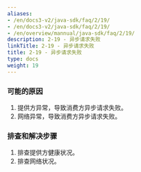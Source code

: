 ```yaml
---
aliases:
- /en/docs3-v2/java-sdk/faq/2/19/
- /en/docs3-v2/java-sdk/faq/2/19/
- /en/overview/mannual/java-sdk/faq/2/19/
description: 2-19 - 异步请求失败
linkTitle: 2-19 - 异步请求失败
title: 2-19 - 异步请求失败
type: docs
weight: 19
---
```







### 可能的原因

1. 提供方异常，导致消费方异步请求失败。
2. 网络异常，导致消费方异步请求失败。

### 排查和解决步骤
1. 排查提供方健康状况。
2. 排查网络状况。
